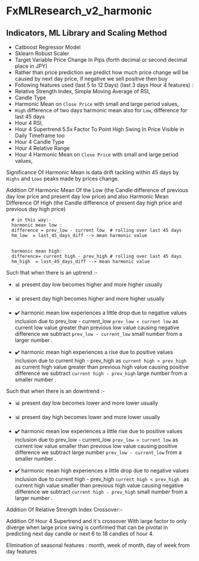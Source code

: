 # FxMLResearch_v2_harmonic

## Indicators, ML Library and Scaling Method
* Catboost Regressor Model
* Sklearn Robust Scaler
* Target Variable Price Change In Pips (forth decimal or second decimal place in JPY)
* Rather than price prediction we predict how much price change will be caused by next day price, if negative we sell positive then buy 
* Following features used (last 5 to 12 Days) (last 3 days Hour 4 features) :
* Relative Strength Index, Simple Moving Average of RSI,
* Candle Type 
* Harmonic Mean on `Close Price` with small and large period values,
* `High` difference of two days harmonic mean also for `Low`, difference for last 45 days
* Hour 4 RSI,
* Hour 4 Supertrend 5.5x Factor To Point High Swing In Price Visible in Daily Timeframe too
* Hour 4 Candle Type
* Hour 4 Relative Range
* Hour 4 Harmonic Mean on `Close Price` with small and large period values,



Significance Of Harmonic Mean is data drift tackling within 45 days by `Highs` and `Lows` peaks made by prices change. 

Addition Of Harmonic Mean Of the Low (the Candle difference of previous day low price and present day low price) and also Harmonic Mean Difference Of High (the Candle difference of present day high price and previous day high price)

      # in this way:- 
      harmonic mean low : 
      difference = prev_low - current low  # rolling over last 45 days 
      hm_low  = last_45_days_diff --> mean harmonic value 
      
      
      harmonic mean high:
      difference= current high - prev_high # rolling over last 45 days
      hm_high  = last_45_days_diff --> mean harmonic value 
      


Such that when there is an uptrend :-
*  📊 present day low becomes higher and more higher usually
*  📊 present day high becomes higher and more higher usually

*  ✔️ harmonic mean low experiences a little drop due to negative values inclusion due to prev_low - current_low `prev_low < current low` as current low value greater than previous low value causing negative difference we subtract `prev_low - current_low` small number from a larger number .
  
*  ✔️ harmonic mean high experiences a rise due to positive values inclusion due to current high - prev_high as `current high > prev_high ` as current high value greater than previous high value causing positive difference we subtract `current high - prev_high` large number from a smaller number .


Such that when there is an downtrend :-
*  📊 present day low becomes lower and more lower usually
*  📊 present day high becomes lower and more lower usually

*  ✔️ harmonic mean low experiences a little rise due to positive values inclusion due to prev_low - current_low `prev_low > current low` as current low value smaller than previous low value causing positive difference we subtract large number `prev_low - current_low` from a smaller number .
  
*  ✔️ harmonic mean high experiences a little drop due to negative values inclusion due to current high - prev_high `current high < prev_high ` as current high value smaller than previous high value causing negative difference we subtract `current high - prev_high` small number from a larger number .

Addition Of Relative Strength Index Crossover:-

Addition Of Hour 4 Supertrend and it's crossover With large factor to only diverge when large price swing is confirmed that can be pivotal in predicting next day candle or next 6 to 18 candles of hour 4.  


Elimination of seasonal features : month, week of month, day of week from day features

